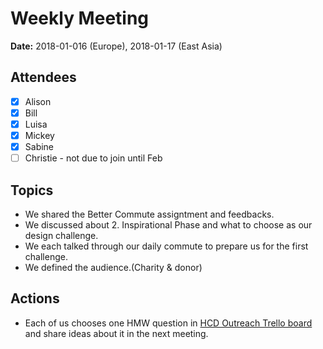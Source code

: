 # Weekly Meeting

**Date:** 2018-01-016 (Europe), 2018-01-17 (East Asia)

## Attendees

* [x] Alison
* [x] Bill
* [x] Luisa
* [x] Mickey
* [x] Sabine    
* [ ] Christie - not due to join until Feb

## Topics

* We shared the Better Commute assigntment and feedbacks.
* We discussed about 2. Inspirational Phase and what to choose as our design challenge.
* We each talked through our daily commute to prepare us for the first challenge.
* We defined the audience.(Charity & donor)


## Actions

* Each of us chooses one HMW question in [HCD Outreach Trello board](https://trello.com/b/fAOVtFIZ/hcd-outreach) and share ideas about it in the next meeting. 
